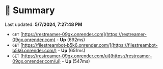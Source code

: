 # 📖 Summary
Last updated: **5/7/2024, 7:27:48 PM**

- `GET` [https://restreamer-09gx.onrender.com](https://restreamer-09gx.onrender.com) - **Up** (692ms)
- `GET` [https://filestreambot-b5k6.onrender.com/](https://filestreambot-b5k6.onrender.com/) - **Up** (651ms)
- `GET` [https://restreamer-09gx.onrender.com/ui](https://restreamer-09gx.onrender.com/ui) - **Up** (547ms)
